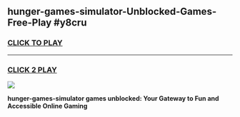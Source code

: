 
## hunger-games-simulator-Unblocked-Games-Free-Play #y8cru
<h3>
<a href="https://us.freeplayer.one?title=hunger-games-simulator&ref=9M">CLICK TO PLAY</a></h3>
<hr>

<h3>
<a href="https://us.freeplayer.one?title=hunger-games-simulator&ref=9M">CLICK 2 PLAY</a>
  
</h3>

<a href="https://us.freeplayer.one?title=hunger-games-simulator&ref=9M"><img src="https://clearcache.store/games.png"></a>


**hunger-games-simulator games unblocked: Your Gateway to Fun and Accessible Online Gaming**
